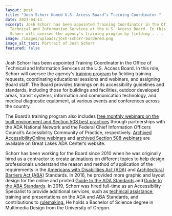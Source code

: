 ```yaml
---
layout: post
title: "Josh Schorr Named U.S. Access Board’s Training Coordinator "
date: 2023-04-11
excerpt: Josh Schorr has been appointed Training Coordinator in the Office of
  Technical and Information Services at the U.S. Access Board. In this role,
  Schorr will oversee the agency's training program by fielding . . .
image: /images/uploads/josh-schorr-bordered.png
image_alt_text: Portrait of Josh Schorr
featured: false
---
```

Josh Schorr has been appointed Training Coordinator in the Office of Technical and Information Services at the U.S. Access Board. In this role, Schorr will oversee the agency's [training program](https://www.access-board.gov/webinars/training.html) by fielding training requests, coordinating educational sessions and webinars, and assigning Board staff. The Board provides trainings on its accessibility guidelines and standards, including those for buildings and facilities, outdoor developed areas, transit systems, information and communication technology, and medical diagnostic equipment, at various events and conferences across the country. 

The Board’s training program also includes [free monthly webinars on the built environment and Section 508 best practices](https://www.access-board.gov/webinars/) through partnerships with the ADA National Network and the Federal Chief Information Officers Council’s Accessibility Community of Practice, respectively. [Archived AccessibilityOnline webinars](https://www.accessibilityonline.org/ao/archives/) and [archived Section 508 webinars](https://www.accessibilityonline.org/cioc-508/archives/) are available on Great Lakes ADA Center’s website. 

Schorr has been working for the Board since 2010 when he was originally hired as a contractor to create [animations](https://www.access-board.gov/ada/guides/animations/) on different topics to help design professionals understand the reason and method of application of the requirements in the [Americans with Disabilities Act (ADA)](https://www.access-board.gov/ada/) and [Architectural Barriers Act (ABA)](https://www.access-board.gov/aba/) Standards. In 2016, he provided more graphic and layout design for the online and printed [Guide to the ADA Standards](https://www.access-board.gov/ada/guides/) and [Guide to the ABA Standards](https://www.access-board.gov/aba/guides/). In 2019, Schorr was hired full-time as an Accessibility Specialist to provide additional services, such as [technical assistance](https://www.access-board.gov/ta/), training and presentations on the ADA and ABA Standards, and contributions to [rulemaking.](https://www.access-board.gov/ri/) He holds a Bachelor of Science degree in Multimedia Design from the University of Oregon.